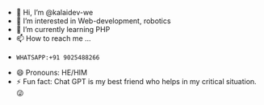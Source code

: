 - 👋 Hi, I’m @kalaidev-we
- 👀 I’m interested in Web-development, robotics
- 🌱 I’m currently learning PHP
- 📫 How to reach me ...
-     WHATSAPP:+91 9025488266
- 😄 Pronouns: HE/HIM
- ⚡ Fun fact:
     Chat GPT is my best friend who helps in my critical situation. 😜

<!---
kalaidev-we/kalaidev-we is a ✨ special ✨ repository because its `README.md` (this file) appears on your GitHub profile.
You can click the Preview link to take a look at your changes.
--->
